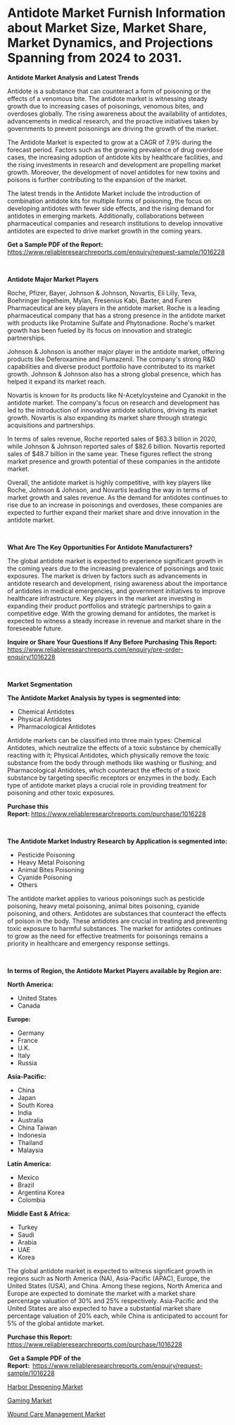 <p><h1>Antidote Market Furnish Information about Market Size, Market Share, Market Dynamics, and Projections Spanning from 2024 to 2031.</h1></p><p><strong>Antidote Market Analysis and Latest Trends</strong></p>
<p><p>Antidote is a substance that can counteract a form of poisoning or the effects of a venomous bite. The antidote market is witnessing steady growth due to increasing cases of poisonings, venomous bites, and overdoses globally. The rising awareness about the availability of antidotes, advancements in medical research, and the proactive initiatives taken by governments to prevent poisonings are driving the growth of the market.</p><p>The Antidote Market is expected to grow at a CAGR of 7.9% during the forecast period. Factors such as the growing prevalence of drug overdose cases, the increasing adoption of antidote kits by healthcare facilities, and the rising investments in research and development are propelling market growth. Moreover, the development of novel antidotes for new toxins and poisons is further contributing to the expansion of the market.</p><p>The latest trends in the Antidote Market include the introduction of combination antidote kits for multiple forms of poisoning, the focus on developing antidotes with fewer side effects, and the rising demand for antidotes in emerging markets. Additionally, collaborations between pharmaceutical companies and research institutions to develop innovative antidotes are expected to drive market growth in the coming years.</p></p>
<p><strong>Get a Sample PDF of the Report:&nbsp;</strong> <a href="https://www.reliableresearchreports.com/enquiry/request-sample/1016228">https://www.reliableresearchreports.com/enquiry/request-sample/1016228</a></p>
<p>&nbsp;</p>
<p><strong>Antidote Major Market Players</strong></p>
<p><p>Roche, Pfizer, Bayer, Johnson & Johnson, Novartis, Eli Lilly, Teva, Boehringer Ingelheim, Mylan, Fresenius Kabi, Baxter, and Furen Pharmaceutical are key players in the antidote market. Roche is a leading pharmaceutical company that has a strong presence in the antidote market with products like Protamine Sulfate and Phytonadione. Roche's market growth has been fueled by its focus on innovation and strategic partnerships.</p><p>Johnson & Johnson is another major player in the antidote market, offering products like Deferoxamine and Flumazenil. The company's strong R&D capabilities and diverse product portfolio have contributed to its market growth. Johnson & Johnson also has a strong global presence, which has helped it expand its market reach.</p><p>Novartis is known for its products like N-Acetylcysteine and Cyanokit in the antidote market. The company's focus on research and development has led to the introduction of innovative antidote solutions, driving its market growth. Novartis is also expanding its market share through strategic acquisitions and partnerships.</p><p>In terms of sales revenue, Roche reported sales of $63.3 billion in 2020, while Johnson & Johnson reported sales of $82.6 billion. Novartis reported sales of $48.7 billion in the same year. These figures reflect the strong market presence and growth potential of these companies in the antidote market.</p><p>Overall, the antidote market is highly competitive, with key players like Roche, Johnson & Johnson, and Novartis leading the way in terms of market growth and sales revenue. As the demand for antidotes continues to rise due to an increase in poisonings and overdoses, these companies are expected to further expand their market share and drive innovation in the antidote market.</p></p>
<p>&nbsp;</p>
<p><strong>What Are The Key Opportunities For Antidote Manufacturers?</strong></p>
<p><p>The global antidote market is expected to experience significant growth in the coming years due to the increasing prevalence of poisonings and toxic exposures. The market is driven by factors such as advancements in antidote research and development, rising awareness about the importance of antidotes in medical emergencies, and government initiatives to improve healthcare infrastructure. Key players in the market are investing in expanding their product portfolios and strategic partnerships to gain a competitive edge. With the growing demand for antidotes, the market is expected to witness a steady increase in revenue and market share in the foreseeable future.</p></p>
<p><strong>Inquire or Share Your Questions If Any Before Purchasing This Report:</strong> <a href="https://www.reliableresearchreports.com/enquiry/pre-order-enquiry/1016228">https://www.reliableresearchreports.com/enquiry/pre-order-enquiry/1016228</a></p>
<p>&nbsp;</p>
<p><strong>Market Segmentation</strong></p>
<p><strong>The Antidote Market Analysis by types is segmented into:</strong></p>
<p><ul><li>Chemical Antidotes</li><li>Physical Antidotes</li><li>Pharmacological Antidotes</li></ul></p>
<p><p>Antidote markets can be classified into three main types: Chemical Antidotes, which neutralize the effects of a toxic substance by chemically reacting with it; Physical Antidotes, which physically remove the toxic substance from the body through methods like washing or flushing; and Pharmacological Antidotes, which counteract the effects of a toxic substance by targeting specific receptors or enzymes in the body. Each type of antidote market plays a crucial role in providing treatment for poisoning and other toxic exposures.</p></p>
<p><strong>Purchase this Report:&nbsp;</strong><a href="https://www.reliableresearchreports.com/purchase/1016228">https://www.reliableresearchreports.com/purchase/1016228</a></p>
<p>&nbsp;</p>
<p><strong>The Antidote Market Industry Research by Application is segmented into:</strong></p>
<p><ul><li>Pesticide Poisoning</li><li>Heavy Metal Poisoning</li><li>Animal Bites Poisoning</li><li>Cyanide Poisoning</li><li>Others</li></ul></p>
<p><p>The antidote market applies to various poisonings such as pesticide poisoning, heavy metal poisoning, animal bites poisoning, cyanide poisoning, and others. Antidotes are substances that counteract the effects of poison in the body. These antidotes are crucial in treating and preventing toxic exposure to harmful substances. The market for antidotes continues to grow as the need for effective treatments for poisonings remains a priority in healthcare and emergency response settings.</p></p>
<p>&nbsp;</p>
<p><strong>In terms of Region, the Antidote Market Players available by Region are:</strong></p>
<p>
    <p> <strong> North America: </strong>
        <ul>
            <li>United States</li>
            <li>Canada</li>
        </ul>
        </p> 
    <p> <strong> Europe: </strong>
        <ul>
            <li>Germany</li>
            <li>France</li>
            <li>U.K.</li>
            <li>Italy</li>
            <li>Russia</li>
        </ul>
        </p> 
    <p> <strong> Asia-Pacific: </strong>
        <ul>
            <li>China</li>
            <li>Japan</li>
            <li>South Korea</li>
            <li>India</li>
            <li>Australia</li>
            <li>China Taiwan</li>
            <li>Indonesia</li>
            <li>Thailand</li>
            <li>Malaysia</li>
        </ul>
        </p> 
    <p> <strong> Latin America: </strong>
        <ul>
            <li>Mexico</li>
            <li>Brazil</li>
            <li>Argentina Korea</li>
            <li>Colombia</li>
        </ul>
        </p> 
    <p> <strong> Middle East & Africa: </strong>
        <ul>
            <li>Turkey</li>
            <li>Saudi</li>
            <li>Arabia</li>
            <li>UAE</li>
            <li>Korea</li>
        </ul>
    </p>
    </p>
<p><p>The global antidote market is expected to witness significant growth in regions such as North America (NA), Asia-Pacific (APAC), Europe, the United States (USA), and China. Among these regions, North America and Europe are expected to dominate the market with a market share percentage valuation of 30% and 25% respectively. Asia-Pacific and the United States are also expected to have a substantial market share percentage valuation of 20% each, while China is anticipated to account for 5% of the global antidote market.</p></p>
<p><strong>Purchase this Report: </strong><a href="https://www.reliableresearchreports.com/purchase/1016228">https://www.reliableresearchreports.com/purchase/1016228</a></p>
<p>&nbsp;<strong>Get a Sample PDF of the Report:&nbsp;&nbsp;</strong><a href="https://www.reliableresearchreports.com/enquiry/request-sample/1016228">https://www.reliableresearchreports.com/enquiry/request-sample/1016228</a></p>
<p><strong></strong></p>
<p><p><a href="https://github.com/danielneavesallisons03mba/Market-Research-Report-List-1/blob/main/harbor-deepening-market.md">Harbor Deepening Market</a></p><p><a href="https://github.com/changoleonlaverguenzanoexiste/Market-Research-Report-List-2/blob/main/gaming-market.md">Gaming Market</a></p><p><a href="https://github.com/dimitrishawkinswaynenp91rgz/Market-Research-Report-List-1/blob/main/wound-care-management-market.md">Wound Care Management Market</a></p></p>